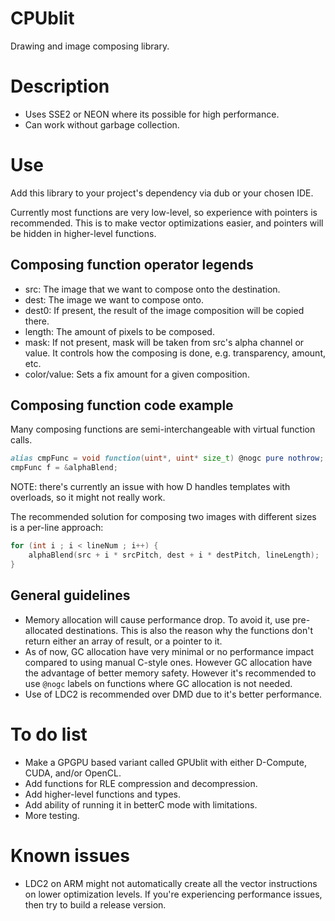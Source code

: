 # CPUblit

Drawing and image composing library.

# Description

* Uses SSE2 or NEON where its possible for high performance.
* Can work without garbage collection.

# Use

Add this library to your project's dependency via dub or your chosen IDE.

Currently most functions are very low-level, so experience with pointers is recommended. This is to make vector optimizations
easier, and pointers will be hidden in higher-level functions.

## Composing function operator legends

* src: The image that we want to compose onto the destination.
* dest: The image we want to compose onto.
* dest0: If present, the result of the image composition will be copied there.
* length: The amount of pixels to be composed.
* mask: If not present, mask will be taken from src's alpha channel or value. It controls how the composing is done, e.g. 
transparency, amount, etc.
* color/value: Sets a fix amount for a given composition.

## Composing function code example

Many composing functions are semi-interchangeable with virtual function calls.

```d
alias cmpFunc = void function(uint*, uint* size_t) @nogc pure nothrow;
cmpFunc f = &alphaBlend;
```

NOTE: there's currently an issue with how D handles templates with overloads, so it might not really work.

The recommended solution for composing two images with different sizes is a per-line approach:

```d
for (int i ; i < lineNum ; i++) {
    alphaBlend(src + i * srcPitch, dest + i * destPitch, lineLength);
}
```

## General guidelines

* Memory allocation will cause performance drop. To avoid it, use pre-allocated destinations. This is also the reason
why the functions don't return either an array of result, or a pointer to it.
* As of now, GC allocation have very minimal or no performance impact compared to using manual C-style ones. However
GC allocation have the advantage of better memory safety. However it's recommended to use `@nogc` labels on functions
where GC allocation is not needed.
* Use of LDC2 is recommended over DMD due to it's better performance.

# To do list

* Make a GPGPU based variant called GPUblit with either D-Compute, CUDA, and/or OpenCL.
* Add functions for RLE compression and decompression.
* Add higher-level functions and types.
* Add ability of running it in betterC mode with limitations.
* More testing.

# Known issues

* LDC2 on ARM might not automatically create all the vector instructions on lower optimization levels. If you're
experiencing performance issues, then try to build a release version.

